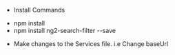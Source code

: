 * Install Commands
- npm install 
- npm install ng2-search-filter --save

* Make changes to the Services file. i.e Change baseUrl 

